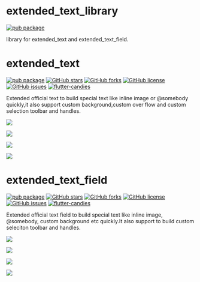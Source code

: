 # extended_text_library

[![pub package](https://img.shields.io/pub/v/extended_text_library.svg)](https://pub.dartlang.org/packages/extended_text_library)

library for extended_text and extended_text_field.

# extended_text

[![pub package](https://img.shields.io/pub/v/extended_text.svg)](https://pub.dartlang.org/packages/extended_text) [![GitHub stars](https://img.shields.io/github/stars/fluttercandies/extended_text)](https://github.com/fluttercandies/extended_text/stargazers) [![GitHub forks](https://img.shields.io/github/forks/fluttercandies/extended_text)](https://github.com/fluttercandies/extended_text/network)  [![GitHub license](https://img.shields.io/github/license/fluttercandies/extended_text)](https://github.com/fluttercandies/extended_text/blob/master/LICENSE)  [![GitHub issues](https://img.shields.io/github/issues/fluttercandies/extended_text)](https://github.com/fluttercandies/extended_text/issues) <a target="_blank" href="https://jq.qq.com/?_wv=1027&k=5bcc0gy"><img border="0" src="https://pub.idqqimg.com/wpa/images/group.png" alt="flutter-candies" title="flutter-candies"></a>

Extended official text to build special text like inline image or @somebody quickly,it also support custom background,custom over flow and custom selection toolbar and handles.

![](https://github.com/fluttercandies/Flutter_Candies/blob/master/gif/extended_text/special_text.jpg)

![](https://github.com/fluttercandies/Flutter_Candies/blob/master/gif/extended_text/background.png)

![](https://github.com/fluttercandies/Flutter_Candies/blob/master/gif/extended_text/overflow.jpg)

![](https://github.com/fluttercandies/Flutter_Candies/blob/master/gif/extended_text/custom_image.gif)

# extended_text_field

[![pub package](https://img.shields.io/pub/v/extended_text_field.svg)](https://pub.dartlang.org/packages/extended_text_field) [![GitHub stars](https://img.shields.io/github/stars/fluttercandies/extended_text_field)](https://github.com/fluttercandies/extended_text_field/stargazers) [![GitHub forks](https://img.shields.io/github/forks/fluttercandies/extended_text_field)](https://github.com/fluttercandies/extended_text_field/network)  [![GitHub license](https://img.shields.io/github/license/fluttercandies/extended_text_field)](https://github.com/fluttercandies/extended_text_field/blob/master/LICENSE)  [![GitHub issues](https://img.shields.io/github/issues/fluttercandies/extended_text_field)](https://github.com/fluttercandies/extended_text_field/issues) <a target="_blank" href="https://jq.qq.com/?_wv=1027&k=5bcc0gy"><img border="0" src="https://pub.idqqimg.com/wpa/images/group.png" alt="flutter-candies" title="flutter-candies"></a>

Extended official text field to build special text like inline image, @somebody, custom background etc quickly.It also support to build custom seleciton toolbar and handles.

![](https://github.com/fluttercandies/Flutter_Candies/blob/master/gif/extended_text_field/extended_text_field.gif)

![](https://github.com/fluttercandies/Flutter_Candies/blob/master/gif/extended_text_field/extended_text_field_image.gif)

![](https://github.com/fluttercandies/Flutter_Candies/blob/master/gif/extended_text_field/custom_toolbar.gif)

![](https://github.com/fluttercandies/Flutter_Candies/blob/master/gif/extended_text_field/widget_span.gif)


